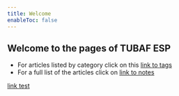 ```yaml
---
title: Welcome
enableToc: false
---
```


## Welcome to the pages of TUBAF ESP

- For articles listed by category click on this [link to tags](/tags/)
- For a full list of the articles click on [link to notes](/notes/)

[link test](notes/new_file.md)